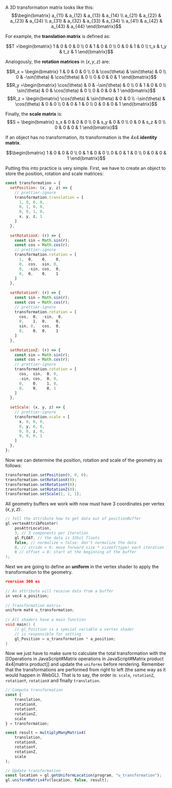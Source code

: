 A 3D transformation matrix looks like this:
$$\begin{bmatrix} a_{11} & a_{12} & a_{13} & a_{14} \\ a_{21} & a_{22} & a_{23} & a_{24} \\ a_{31} & a_{32} & a_{33} & a_{34} \\ a_{41} & a_{42} & a_{43} & a_{44} \end{bmatrix}$$

For example, the **translation matrix** is defined as: 

$$T =\begin{bmatrix} 1 & 0 & 0 & 0 \\  0 &  1 &  0 & 0 \\  0 &   0 &  1 & 0 \\ t_x & t_y & t_z & 1 \end{bmatrix}$$

Analogously, the **rotation matrices** in $(x,y,z)$ are:

$$R_x = \begin{bmatrix} 1 & 0 & 0 & 0 \\  0 &  \cos(\theta) &  \sin(\theta) & 0 \\  0 &  -\sin(\theta) &  \cos(\theta) & 0 \\ 0 & 0 & 0 & 1 \end{bmatrix}$$
$$R_y =\begin{bmatrix} \cos(\theta) & 0 & -\sin(\theta) & 0 \\  0 &  1 &  0 & 0 \\  \sin(\theta) &  0 & \cos(\theta) & 0 \\ 0 & 0 & 0 & 1 \end{bmatrix}$$
$$R_z = \begin{bmatrix} \cos(\theta) & \sin(\theta) & 0 & 0 \\ -\sin(\theta) &  \cos(\theta) &  0 & 0 \\ 0 &  0 & 1 & 0 \\ 0 & 0 & 0 & 1 \end{bmatrix}$$


Finally, the **scale matrix** is:
$$S = \begin{bmatrix} s_x & 0 & 0 & 0 \\  0 &  s_y &  0 & 0 \\  0 & 0 &  s_z & 0 \\ 0 & 0 & 0 & 1 \end{bmatrix}$$

If an object has no transformation, its transformation is the 4x4 **identity matrix**.

$$\begin{bmatrix} 1 & 0 & 0 & 0 \\  0 &  1 &  0 & 0 \\  0 & 0 &  1 & 0 \\  0 & 0 & 0 &  1 \end{bmatrix}$$

Putting this into practice is very simple. First, we have to create an object to store the position, rotation and scale matrices:

```js
const transformation = {
  setPosition: (x, y, z) => {
    // prettier-ignore
    transformation.translation = [
      1, 0, 0, 0,  
      0, 1, 0, 0,
      0, 0, 1, 0,
      x, y, z, 1
    ]
  },
  
  setRotationX: (r) => {
    const sin = Math.sin(r);
    const cos = Math.cos(r);
    // prettier-ignore
    transformation.rotation = [
      1,  0,    0,    0,  
      0,  cos,  sin, 0,
      0,  -sin, cos,  0,
      0,  0,    0,    1
    ]
  },
  
  setRotationY: (r) => {
    const sin = Math.sin(r);
    const cos = Math.cos(r);
    // prettier-ignore
    transformation.rotation = [
      cos,  0,  -sin,  0,  
      0,    1,  0,    0,
      sin, 0,   cos,  0,
      0,    0,  0,    1
    ]
  },
  
  setRotationZ: (r) => {
    const sin = Math.sin(r);
    const cos = Math.cos(r);
    // prettier-ignore
    transformation.rotation = [
      cos,  sin,  0, 0,  
      -sin, cos,  0, 0,
      0,    0,    1, 0,
      0,    0,    0, 1
    ]
  },
  
  setScale: (x, y, z) => {
    // prettier-ignore
    transformation.scale = [
      x, 0, 0, 0,  
      0, y, 0, 0,
      0, 0, z, 0,
      0, 0, 0, 1
    ]
  },
};
```

Now we can determine the position, rotation and scale of the geometry as follows:

```js
transformation.setPosition(0, 0, 0);
transformation.setRotationX(0);
transformation.setRotationY(0);
transformation.setRotationZ(0);
transformation.setScale(1, 1, 1);
```

All geometry buffers we work with now must have 3 coordinates per vertex $(x,y,z)$:

```c
// Tell the attribute how to get data out of positionBuffer
gl.vertexAttribPointer(
	posAttrLocation,
	3, // 3 components per iteration
	gl.FLOAT, // the data is 32bit floats
	false, // normalize = false: don't normalize the data
	0, // stride = 0: move forward size * sizeof(type) each iteration
	0 // offset = 0: start at the beginning of the buffer
);
```

Next we are going to define an **uniform** in the vertex shader to apply the transformation to the geometry. 

```c
#version 300 es
  
// An attribute will receive data from a buffer
in vec4 a_position;
  
// Transformation matrix
uniform mat4 u_transformation;
  
// All shaders have a main function
void main() {
    // gl_Position is a special variable a vertex shader
    // is responsible for setting
    gl_Position = u_transformation * a_position;
}
```

Now we just have to make sure to calculate the total transformation with the [[Operations in JavaScript#Matrix operations in JavaScript#Matrix product 4x4|matrix product]] and update the `uniforms` before rendering. Remember that the transformations are performed from right to left (the same way as it would happen in WebGL). That is to say, the order is: `scale`, `rotationZ`, `rotationY`, `rotationX` and finally `translation`.

```js
// Compute transformation
const { 
	translation, 
	rotationX, 
	rotationY, 
	rotationZ, 
	scale 
} = transformation;

const result = multiplyManyMatrix4(
	translation, 
	rotationX,
	rotationY,
	rotationZ,
	scale
);

// Update transformation
const location = gl.getUniformLocation(program, "u_transformation");
gl.uniformMatrix4fv(location, false, result);
```
